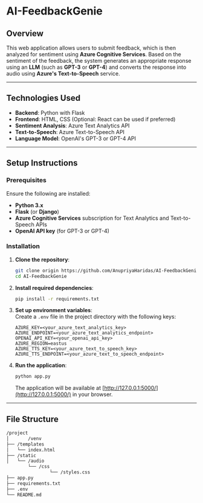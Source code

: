 # AI-FeedbackGenie

## Overview

This web application allows users to submit feedback, which is then analyzed for sentiment using **Azure Cognitive Services**. Based on the sentiment of the feedback, the system generates an appropriate response using an **LLM** (such as **GPT-3** or **GPT-4**) and converts the response into audio using **Azure's Text-to-Speech** service.

---

## Technologies Used

- **Backend**: Python with Flask
- **Frontend**: HTML, CSS (Optional: React can be used if preferred)
- **Sentiment Analysis**: Azure Text Analytics API
- **Text-to-Speech**: Azure Text-to-Speech API
- **Language Model**: OpenAI's GPT-3 or GPT-4 API

---

## Setup Instructions

### Prerequisites

Ensure the following are installed:
- **Python 3.x**
- **Flask** (or **Django**)
- **Azure Cognitive Services** subscription for Text Analytics and Text-to-Speech APIs
- **OpenAI API key** (for GPT-3 or GPT-4)

### Installation

1. **Clone the repository**:
    ```bash
    git clone origin https://github.com/AnupriyaHaridas/AI-FeedbackGenie.git
    cd AI-FeedbackGenie
    ```

2. **Install required dependencies**:
    ```bash
    pip install -r requirements.txt
    ```

3. **Set up environment variables**:  
Create a `.env` file in the project directory with the following keys:
    ```env
    AZURE_KEY=<your_azure_text_analytics_key>
    AZURE_ENDPOINT=<your_azure_text_analytics_endpoint>
    OPENAI_API_KEY=<your_openai_api_key>
    AZURE_REGION=eastus
    AZURE_TTS_KEY=<your_azure_text_to_speech_key>
    AZURE_TTS_ENDPOINT=<your_azure_text_to_speech_endpoint>
    
    ```

4. **Run the application**:
    ```bash
    python app.py
    ```
   The application will be available at [http://127.0.0.1:5000/](http://127.0.0.1:5000/) in your browser.

---

## File Structure

```bash
/project
│		/venv
├── /templates
│   └── index.html
├── /static
│   └── /audio
		└── /css
				└── /styles.css
├── app.py
├── requirements.txt
├── .env
└── README.md
